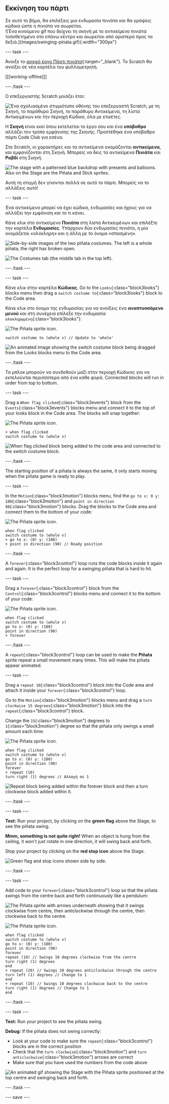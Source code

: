## Εκκίνηση του πάρτι

<div style="display: flex; flex-wrap: wrap">
<div style="flex-basis: 200px; flex-grow: 1; margin-right: 15px;">
Σε αυτό το βήμα, θα επιλέξεις μια ενδυμασία πινιάτα και θα γράψεις κώδικα ώστε η πινιάτα να αιωρείται.
</div>
<div>
![Ένα κινούμενο gif που δείχνει τη σκηνή με το αντικείμενο πινιάτα τοποθετημένο στο επάνω κέντρο και αιωρείται από αριστερά προς τα δεξιά.](images/swinging-pinata.gif){:width="300px"}
</div>
</div>

--- task ---

Άνοιξε το [αρχικό έργο Πάρτι πινιάτα](https://scratch.mit.edu/projects/653082997/editor){:target="_blank"}. Το Scratch θα ανοίξει σε νέα καρτέλα του φυλλομετρητή.

[[[working-offline]]]

--- /task ---

Ο επεξεργαστής Scratch μοιάζει έτσι:

![Ένα σχολιασμένο στιγμιότυπο οθόνης του επεξεργαστή Scratch, με τη Σκηνή, το παράθυρο Σκηνή, το παράθυρο Αντικείμενα, τη λίστα Αντικειμένων και την περιοχή Κώδικα, όλα με ετικέτες.](images/scratch-interface.png)

Η **Σκηνή** είναι εκεί όπου εκτελείται το έργο σου και ένα **υπόβαθρο** αλλάζει τον τρόπο εμφάνισης της Σκηνής. Προστέθηκε ένα υπόβαθρο πάρτι Code Club για εσένα.

Στο Scratch, οι χαρακτήρες και τα αντικείμενα ονομάζονται **αντικείμενα**, και εμφανίζονται στη Σκηνή. Μπορείς να δεις τα αντικείμενα **Πινιάτα** και **Ραβδί** στη Σκηνή.

![The stage with a patterned blue backdrop with presents and balloons. Also on the Stage are the Piñata and Stick sprites.](images/backdrop-and-sprites.png)

Αυτή τη στιγμή δεν γίνονται πολλά σε αυτό το πάρτι. Μπορείς να το αλλάξεις αυτό!

--- task ---

Ένα αντικείμενο μπορεί να έχει κώδικα, ενδυμασίες και ήχους για να αλλάξει την εμφάνιση και το τι κάνει.

Κάνε κλικ στο αντικείμενο **Πινιάτα** στη λίστα Αντικειμένων και επιλέξτε την καρτέλα **Ενδυμασίες**. Υπάρχουν δύο ενδυμασίες πινιάτα, η μία ονομάζεται «ολόκληρη» και η άλλη με το όνομα «σπασμένη».

![Side-by-side images of the two piñata costumes. The left is a whole piñata, the right has broken open.](images/pinata-costumes.png)

![The Costumes tab (the middle tab in the top left).](images/costumes-tab.png)

--- /task ---

--- task ---

Κάνε κλικ στην καρτέλα **Κώδικας**. Go to the `Looks`{:class="block3looks"} blocks menu then drag a `switch costume to`{:class="block3looks"} block to the Code area.

Κάνε κλικ στο όνομα της ενδυμασίας για να ανοίξεις ένα **αναπτυσσόμενο μενού** και στη συνέχεια επίλεξε την ενδυμασία `ολοκληρωμένη`{:class="block3looks"}:

![The Piñata sprite icon.](images/pinata-sprite.png)

```blocks3
switch costume to (whole v) // Update to 'whole'
```

![An animated image showing the switch costume block being dragged from the Looks blocks menu to the Code area.](images/switch-costume.gif)

--- /task ---

Τα μπλοκ μπορούν να συνδεθούν μαζί στην περιοχή Κώδικας για να εκτελούνται περισσότερα από ένα κάθε φορά. Connected blocks will run in order from top to bottom.

--- task ---

Drag a `When flag clicked`{:class="block3events"} block from the `Events`{:class="block3events"} blocks menu and connect it to the top of your looks block in the Code area. The blocks will snap together:

![The Piñata sprite icon.](images/pinata-sprite.png)

```blocks3
+ when flag clicked
switch costume to (whole v)
```
![When flag clicked block being added to the code area and connected to the switch costume block.](images/add-flag-clicked.gif)

--- /task ---

The starting position of a piñata is always the same, it only starts moving when the piñata game is ready to play.

--- task ---

In the `Motion`{:class="block3motion"} blocks menu, find the `go to x: 0 y: 180`{:class="block3motion"} and `point in direction 90`{:class="block3motion"} blocks. Drag the blocks to the Code area and connect them to the bottom of your code:

![The Piñata sprite icon.](images/pinata-sprite.png)

```blocks3
when flag clicked
switch costume to (whole v)
+ go to x: (0) y: (180)
+ point in direction (90) // Ready position
```

--- /task ---

A `forever`{:class="block3control"} loop runs the code blocks inside it again and again. It is the perfect loop for a swinging piñata that is hard to hit.

--- task ---

Drag a `forever`{:class="block3control"} block from the `Control`{:class="block3control"} blocks menu and connect it to the bottom of your code:

![The Piñata sprite icon.](images/pinata-sprite.png)

```blocks3
when flag clicked
switch costume to (whole v)
go to x: (0) y: (180)
point in direction (90)
+ forever
```

--- /task ---

A `repeat`{:class="block3control"} loop can be used to make the **Piñata** sprite repeat a small movement many times. This will make the piñata appear animated.

--- task ---

Drag a `repeat 10`{:class="block3control"} block into the Code area and attach it inside your `forever`{:class="block3control"} loop.

Go to the `Motion`{:class="block3motion"} blocks menu and drag a `turn clockwise 15 degrees`{:class="block3motion"} block into the `repeat`{:class="block3control"} block.

Change the `15`{:class="block3motion"} degrees to `1`{:class="block3motion"} degree so that the piñata only swings a small amount each time:

![The Piñata sprite icon.](images/pinata-sprite.png)

```blocks3
when flag clicked
switch costume to (whole v)
go to x: (0) y: (180)
point in direction (90)
forever
+ repeat (10) 
turn right (1) degrees // Αλλαγή σε 1
```
![Repeat block being added within the forever block and then a turn clockwise block added within it.](images/add-repeat.gif)

--- /task ---

--- task ---

**Test:** Run your project, by clicking on the **green flag** above the Stage, to see the piñata swing.

**Mmm, something is not quite right!** When an object is hung from the ceiling, it won't just rotate in one direction, it will swing back and forth.

Stop your project by clicking on the **red stop icon** above the Stage.

![Green flag and stop icons shown side by side.](images/start-stop.png)

--- /task ---

--- task ---

Add code to your `forever`{:class="block3control"} loop so that the piñata swings from the centre back and forth continuously like a pendulum:

![The Piñata sprite with arrows underneath showing that it swings clockwise from centre, then anticlockwise through the centre, then clockwise back to the centre.](images/pinata-swing.png)

![The Piñata sprite icon.](images/pinata-sprite.png)

```blocks3
when flag clicked
switch costume to (whole v)
go to x: (0) y: (180)
point in direction (90)
forever
repeat (10) // Swings 10 degrees clockwise from the centre
turn right (1) degrees 
end
+ repeat (20) // Swings 20 degrees anticlockwise through the centre
turn left (1) degrees // Change to 1
end
+ repeat (10) // Swings 10 degrees clockwise back to the centre
turn right (1) degrees // Change to 1
end
```

--- /task ---

--- task ---

**Test:** Run your project to see the piñata swing.

**Debug:** If the piñata does not swing correctly:
+ Look at your code to make sure the `repeat`{:class="block3control"} blocks are in the correct position
+ Check that the `turn clockwise`{:class="block3motion"}  and `turn anticlockwise`{:class="block3motion"} arrows are correct
+ Make sure that you have used the numbers from the code above

![An animated gif showing the Stage with the Piñata sprite positioned at the top centre and swinging back and forth.](images/swinging-pinata.gif)

--- /task ---

--- save ---

